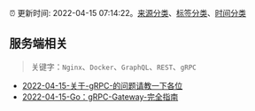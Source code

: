 :alarm_clock: 更新时间: 2022-04-15 07:14:22。[来源分类](../README.md)、[标签分类](../TAGS.md)、[时间分类](../TIMELINE.md)

## 服务端相关


> 关键字：`Nginx`、`Docker`、`GraphQL`、`REST`、`gRPC`



- [2022-04-15-关于-gRPC-的问题请教一下各位](https://www.v2ex.com/t/847144) 
- [2022-04-15-Go：gRPC-Gateway-完全指南](https://toutiao.io/k/vcolg8n) 